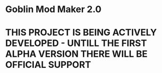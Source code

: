 # Goblin Mod Maker 2.0

# THIS PROJECT IS BEING ACTIVELY DEVELOPED - UNTILL THE FIRST ALPHA VERSION THERE WILL BE OFFICIAL SUPPORT
